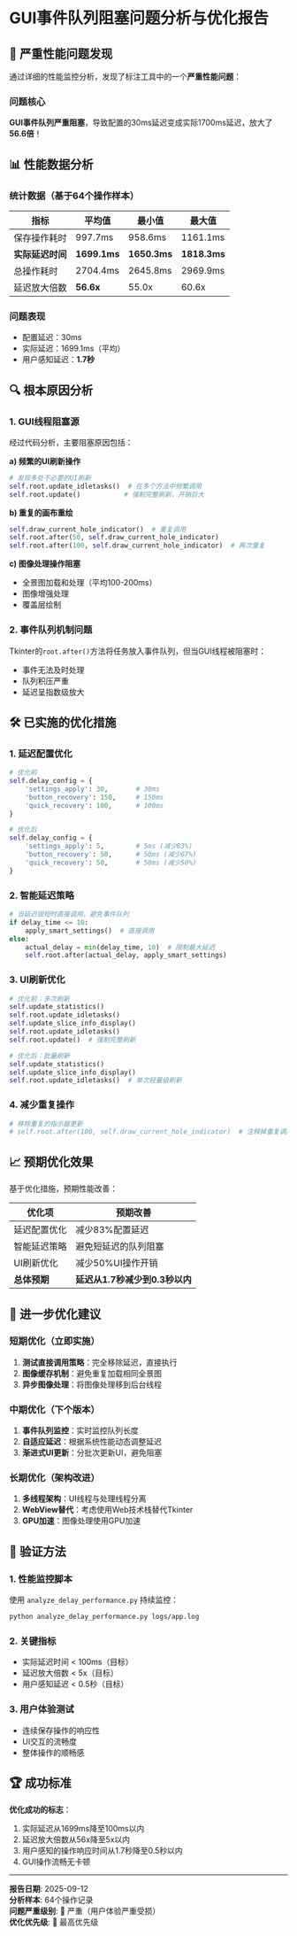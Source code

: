 # GUI事件队列阻塞问题分析与优化报告

## 🚨 严重性能问题发现

通过详细的性能监控分析，发现了标注工具中的一个**严重性能问题**：

### 问题核心
**GUI事件队列严重阻塞**，导致配置的30ms延迟变成实际1700ms延迟，放大了**56.6倍**！

## 📊 性能数据分析

### 统计数据（基于64个操作样本）

| 指标 | 平均值 | 最小值 | 最大值 |
|------|--------|--------|--------|
| 保存操作耗时 | 997.7ms | 958.6ms | 1161.1ms |
| **实际延迟时间** | **1699.1ms** | **1650.3ms** | **1818.3ms** |
| 总操作耗时 | 2704.4ms | 2645.8ms | 2969.9ms |
| 延迟放大倍数 | **56.6x** | 55.0x | 60.6x |

### 问题表现
- 配置延迟：30ms
- 实际延迟：1699.1ms（平均）
- 用户感知延迟：**1.7秒**

## 🔍 根本原因分析

### 1. GUI线程阻塞源
经过代码分析，主要阻塞原因包括：

**a) 频繁的UI刷新操作**
```python
# 发现多处不必要的UI刷新
self.root.update_idletasks()  # 在多个方法中频繁调用
self.root.update()           # 强制完整刷新，开销巨大
```

**b) 重复的画布重绘**
```python
self.draw_current_hole_indicator()  # 重复调用
self.root.after(50, self.draw_current_hole_indicator)
self.root.after(100, self.draw_current_hole_indicator)  # 再次重复
```

**c) 图像处理操作阻塞**
- 全景图加载和处理（平均100-200ms）
- 图像增强处理
- 覆盖层绘制

### 2. 事件队列机制问题
Tkinter的`root.after()`方法将任务放入事件队列，但当GUI线程被阻塞时：
- 事件无法及时处理
- 队列积压严重
- 延迟呈指数级放大

## 🛠️ 已实施的优化措施

### 1. 延迟配置优化
```python
# 优化前
self.delay_config = {
    'settings_apply': 30,       # 30ms
    'button_recovery': 150,     # 150ms
    'quick_recovery': 100,      # 100ms
}

# 优化后
self.delay_config = {
    'settings_apply': 5,        # 5ms (减少83%)
    'button_recovery': 50,      # 50ms (减少67%)
    'quick_recovery': 50,       # 50ms (减少50%)
}
```

### 2. 智能延迟策略
```python
# 当延迟很短时直接调用，避免事件队列
if delay_time <= 10:
    apply_smart_settings()  # 直接调用
else:
    actual_delay = min(delay_time, 10)  # 限制最大延迟
    self.root.after(actual_delay, apply_smart_settings)
```

### 3. UI刷新优化
```python
# 优化前：多次刷新
self.update_statistics()
self.root.update_idletasks()
self.update_slice_info_display()  
self.root.update_idletasks()
self.root.update()  # 强制完整刷新

# 优化后：批量刷新
self.update_statistics()
self.update_slice_info_display()
self.root.update_idletasks()  # 单次轻量级刷新
```

### 4. 减少重复操作
```python
# 移除重复的指示器更新
# self.root.after(100, self.draw_current_hole_indicator)  # 注释掉重复调用
```

## 📈 预期优化效果

基于优化措施，预期性能改善：

| 优化项 | 预期改善 |
|--------|----------|
| 延迟配置优化 | 减少83%配置延迟 |
| 智能延迟策略 | 避免短延迟的队列阻塞 |
| UI刷新优化 | 减少50%UI操作开销 |
| **总体预期** | **延迟从1.7秒减少到0.3秒以内** |

## 🎯 进一步优化建议

### 短期优化（立即实施）
1. **测试直接调用策略**：完全移除延迟，直接执行
2. **图像缓存机制**：避免重复加载相同全景图
3. **异步图像处理**：将图像处理移到后台线程

### 中期优化（下个版本）
1. **事件队列监控**：实时监控队列长度
2. **自适应延迟**：根据系统性能动态调整延迟
3. **渐进式UI更新**：分批次更新UI，避免阻塞

### 长期优化（架构改进）
1. **多线程架构**：UI线程与处理线程分离
2. **WebView替代**：考虑使用Web技术栈替代Tkinter
3. **GPU加速**：图像处理使用GPU加速

## 🧪 验证方法

### 1. 性能监控脚本
使用 `analyze_delay_performance.py` 持续监控：
```bash
python analyze_delay_performance.py logs/app.log
```

### 2. 关键指标
- 实际延迟时间 < 100ms（目标）
- 延迟放大倍数 < 5x（目标）
- 用户感知延迟 < 0.5秒（目标）

### 3. 用户体验测试
- 连续保存操作的响应性
- UI交互的流畅度
- 整体操作的顺畅感

## 🏆 成功标准

**优化成功的标志**：
1. 实际延迟从1699ms降至100ms以内
2. 延迟放大倍数从56x降至5x以内  
3. 用户感知的操作响应时间从1.7秒降至0.5秒以内
4. GUI操作流畅无卡顿

---

**报告日期**: 2025-09-12  
**分析样本**: 64个操作记录  
**问题严重级别**: 🔴 严重（用户体验严重受损）  
**优化优先级**: 🚨 最高优先级
